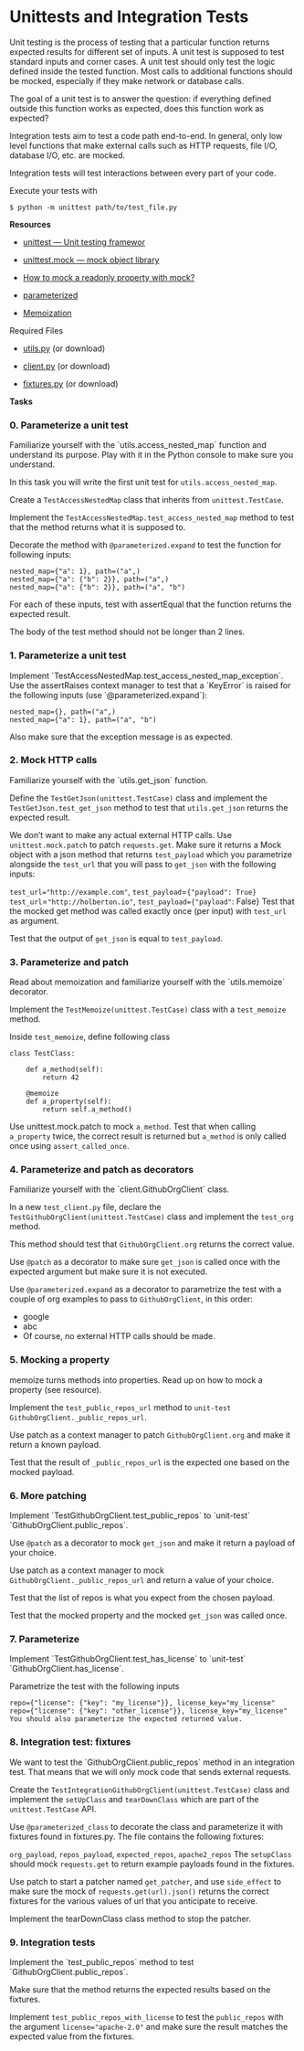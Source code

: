 <h1>Unittests and Integration Tests</h1>
Unit testing is the process of testing that a particular function returns expected results for different set of inputs. A unit test is supposed to test standard inputs and corner cases. A unit test should only test the logic defined inside the tested function. Most calls to additional functions should be mocked, especially if they make network or database calls.

The goal of a unit test is to answer the question: if everything defined outside this function works as expected, does this function work as expected?

Integration tests aim to test a code path end-to-end. In general, only low level functions that make external calls such as HTTP requests, file I/O, database I/O, etc. are mocked.

Integration tests will test interactions between every part of your code.

Execute your tests with

```
$ python -m unittest path/to/test_file.py
```
<strong>Resources</strong>

- [unittest — Unit testing framewor](https://docs.python.org/3/library/unittest.html)

- [unittest.mock — mock object library](https://docs.python.org/3/library/unittest.mock.html)

- [How to mock a readonly property with mock?](https://stackoverflow.com/questions/11836436/how-to-mock-a-readonly-property-with-mock)

- [parameterized](https://pypi.org/project/parameterized/)

- [Memoization](https://en.wikipedia.org/wiki/Memoization)

Required Files
- [utils.py](https://intranet-projects-files.s3.amazonaws.com/webstack/utils.py) (or download)

- [client.py](https://intranet-projects-files.s3.amazonaws.com/webstack/client.py) (or download)

- [fixtures.py](https://intranet-projects-files.s3.amazonaws.com/webstack/fixtures.py) (or download)

<strong>Tasks</strong>

<h3>0. Parameterize a unit test</h3>
Familiarize yourself with the `utils.access_nested_map` function and understand its purpose. Play with it in the Python console to make sure you understand.

In this task you will write the first unit test for `utils.access_nested_map`.

Create a `TestAccessNestedMap` class that inherits from `unittest.TestCase`.

Implement the `TestAccessNestedMap.test_access_nested_map` method to test that the method returns what it is supposed to.

Decorate the method with `@parameterized.expand` to test the function for following inputs:
```
nested_map={"a": 1}, path=("a",)
nested_map={"a": {"b": 2}}, path=("a",)
nested_map={"a": {"b": 2}}, path=("a", "b")
```
For each of these inputs, test with assertEqual that the function returns the expected result.

The body of the test method should not be longer than 2 lines.
<h3>1. Parameterize a unit test</h3>
Implement `TestAccessNestedMap.test_access_nested_map_exception`. Use the assertRaises context manager to test that a `KeyError` is raised for the following inputs (use `@parameterized.expand`):

```
nested_map={}, path=("a",)
nested_map={"a": 1}, path=("a", "b")
```
Also make sure that the exception message is as expected.

<h3>2. Mock HTTP calls</h3>
Familiarize yourself with the `utils.get_json` function.

Define the `TestGetJson(unittest.TestCase)` class and implement the `TestGetJson.test_get_json` method to test that `utils.get_json` returns the expected result.

We don’t want to make any actual external HTTP calls. Use `unittest.mock.patch` to patch `requests.get`. Make sure it returns a Mock object with a json method that returns `test_payload` which you parametrize alongside the `test_url` that you will pass to `get_json` with the following inputs:

`test_url="http://example.com"`, `test_payload`=`{"payload": True}`
`test_url`=`"http://holberton.io"`, `test_payload={"payload"`: False}
Test that the mocked get method was called exactly once (per input) with `test_url` as argument.

Test that the output of `get_json` is equal to `test_payload`.

<h3>3. Parameterize and patch</h3>
Read about memoization and familiarize yourself with the `utils.memoize` decorator.

Implement the `TestMemoize(unittest.TestCase)` class with a `test_memoize` method.

Inside `test_memoize`, define following class
```
class TestClass:

    def a_method(self):
        return 42

    @memoize
    def a_property(self):
        return self.a_method()
```
Use unittest.mock.patch to mock `a_method`. Test that when calling `a_property` twice, the correct result is returned but `a_method` is only called once using `assert_called_once`.

<h3>4. Parameterize and patch as decorators</h3>
Familiarize yourself with the `client.GithubOrgClient` class.

In a new `test_client.py` file, declare the `TestGithubOrgClient(unittest.TestCase)` class and implement the `test_org` method.

This method should test that `GithubOrgClient.org` returns the correct value.

Use `@patch` as a decorator to make sure `get_json` is called once with the expected argument but make sure it is not executed.

Use `@parameterized.expand` as a decorator to parametrize the test with a couple of org examples to pass to `GithubOrgClient`, in this order:

- google
- abc
- Of course, no external HTTP calls should be made.
<h3>5. Mocking a property</h3>
memoize turns methods into properties. Read up on how to mock a property (see resource).

Implement the `test_public_repos_url` method to `unit-test` `GithubOrgClient._public_repos_url`.

Use patch as a context manager to patch `GithubOrgClient.org` and make it return a known payload.

Test that the result of `_public_repos_url` is the expected one based on the mocked payload.
<h3>6. More patching</h3>
Implement `TestGithubOrgClient.test_public_repos` to `unit-test` `GithubOrgClient.public_repos`.

Use `@patch` as a decorator to mock `get_json` and make it return a payload of your choice.

Use patch as a context manager to mock `GithubOrgClient._public_repos_url` and return a value of your choice.

Test that the list of repos is what you expect from the chosen payload.

Test that the mocked property and the mocked `get_json` was called once.
<h3>7. Parameterize</h3>
Implement `TestGithubOrgClient.test_has_license` to `unit-test` `GithubOrgClient.has_license`.

Parametrize the test with the following inputs
```
repo={"license": {"key": "my_license"}}, license_key="my_license"
repo={"license": {"key": "other_license"}}, license_key="my_license"
You should also parameterize the expected returned value.
```
<h3>8. Integration test: fixtures</h3>
We want to test the `GithubOrgClient.public_repos` method in an integration test. That means that we will only mock code that sends external requests.

Create the `TestIntegrationGithubOrgClient(unittest.TestCase)` class and implement the `setUpClass` and `tearDownClass` which are part of the `unittest.TestCase` API.

Use `@parameterized_class` to decorate the class and parameterize it with fixtures found in fixtures.py. The file contains the following fixtures:

`org_payload`, `repos_payload`, `expected_repos`, `apache2_repos`
The `setupClass` should mock `requests.get` to return example payloads found in the fixtures.

Use patch to start a patcher named `get_patcher`, and use `side_effect` to make sure the mock of `requests.get(url).json()` returns the correct fixtures for the various values of url that you anticipate to receive.

Implement the tearDownClass class method to stop the patcher.
<h3>9. Integration tests</h3>
Implement the `test_public_repos` method to test `GithubOrgClient.public_repos`.

Make sure that the method returns the expected results based on the fixtures.

Implement `test_public_repos_with_license` to test the `public_repos` with the argument `license="apache-2.0"` and make sure the result matches the expected value from the fixtures.
